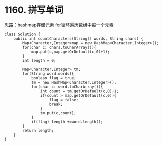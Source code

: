 # 1160. 拼写单词 #
思路：hashmap存储元素 for循环遍历数组中每一个元素

	class Solution {
	    public int countCharacters(String[] words, String chars) {
	        Map<Character,Integer>map = new HashMap<Character,Integer>();
	        for(char c: chars.toCharArray()){
	            map.put(c,map.getOrDefault(c,0)+1);
	        }
	        int length = 0;
	
	        Map<Character,Integer> tm;
	        for(String word:words){
	            boolean flag = true;
	            tm = new HashMap<Character,Integer>();
	            for(char c: word.toCharArray()){
	                int count = tm.getOrDefault(c,0)+1;
	                if(count > map.getOrDefault(c,0)){
	                    flag = false;
	                    break;
	                }
	                tm.put(c,count);
	            }
	            if(flag) length +=word.length();
	        }
	        return length;
	    }
	}



